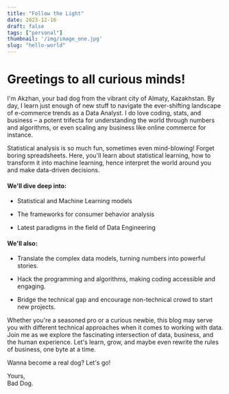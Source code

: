 ```yaml
---
title: "Follow the Light"
date: 2023-12-16
draft: false
tags: ["personal"]
thumbnail: '/img/image_one.jpg'
slug: "hello-world"
---
```

  
# **Greetings to all curious minds!**

I'm Akzhan, your bad dog from the vibrant city of Almaty, Kazakhstan. By day, I learn just enough of new stuff to navigate the ever-shifting landscape of e-commerce trends as a Data Analyst. I do love coding, stats, and business – a potent trifecta for understanding the world through numbers and algorithms, or even scaling any business like online commerce for instance.

Statistical analysis is so much fun, sometimes even mind-blowing! Forget boring spreadsheets. Here, you'll learn about statistical learning, how to transform it into machine learning, hence interpret the world around you and make data-driven decisions.

#### **We'll dive deep into:**

- Statistical and Machine Learning models  
  
- The frameworks for consumer behavior analysis  
  
- Latest paradigms in the field of Data Engineering  
  

#### **We'll also:**

- Translate the complex data models, turning numbers into powerful stories.  
  
- Hack the programming and algorithms, making coding accessible and engaging.  
  
- Bridge the technical gap and encourage non-technical crowd to start new projects.  
  

Whether you're a seasoned pro or a curious newbie, this blog may serve you with different technical approaches when it comes to working with data. Join me as we explore the fascinating intersection of data, business, and the human experience. Let's learn, grow, and maybe even rewrite the rules of business, one byte at a time.

Wanna become a real dog? Let's go!

Yours,  
Bad Dog.